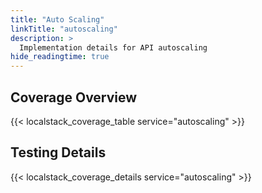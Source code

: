 ```yaml
---
title: "Auto Scaling"
linkTitle: "autoscaling"
description: >
  Implementation details for API autoscaling
hide_readingtime: true
---
```


## Coverage Overview
{{< localstack_coverage_table service="autoscaling" >}}

## Testing Details
{{< localstack_coverage_details service="autoscaling" >}}

